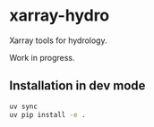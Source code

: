 # xarray-hydro

Xarray tools for hydrology.

Work in progress.

## Installation in dev mode

```bash
uv sync
uv pip install -e .
```

